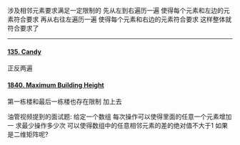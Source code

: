 涉及相邻元素要求满足一定限制的 先从左到右遍历一遍 使得每个元素和左边的元素符合要求 再从右往左遍历一遍 使得每个元素和右边的元素符合要求 这样整体就符合要求了

-----
#### [135. Candy](https://leetcode.cn/problems/candy/)
正反两遍

#### [1840. Maximum Building Height](https://leetcode.cn/problems/maximum-building-height/)
第一栋楼和最后一栋楼也存在限制 加上去 

油管视频提到的面试题:
给定一个数组 每次操作可以使得里面的任意一个元素增加一 求最少操作多少次 可以使得数组中的任意相邻元素的差的绝对值不大于1
如果是二维矩阵呢?



<!--stackedit_data:
eyJoaXN0b3J5IjpbMTIzMzYwNTQzMl19
-->